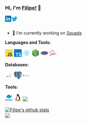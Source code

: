 ### Hi, I'm [Filipe!](https://filipe-machado.github.io) 👋

<a href="https://www.linkedin.com/in/axfilipe/">
  <img align="left" alt="Filipe Machado | LinkedIn" width="20px" src="https://raw.githubusercontent.com/filipe-machado/filipe-machado/main/assets/linkedin.png" />
</a>
<a href="https://twitter.com/go_horser">
  <img align="left" alt="Filipe Machado | Twitter" width="21px" src="https://raw.githubusercontent.com/filipe-machado/filipe-machado/main/assets/twitter.svg" />
</a>

<br />
<br />

- 🔭 I’m currently working on [Squads](https://github.com/squads-fabrica-software)

**Languages and Tools:**  

<code><img height="25" src="https://raw.githubusercontent.com/github/explore/80688e429a7d4ef2fca1e82350fe8e3517d3494d/topics/javascript/javascript.png"></code>
<code><img height="25" src="https://raw.githubusercontent.com/github/explore/80688e429a7d4ef2fca1e82350fe8e3517d3494d/topics/typescript/typescript.png"></code>
<code><img height="25" src="https://raw.githubusercontent.com/github/explore/80688e429a7d4ef2fca1e82350fe8e3517d3494d/topics/react/react.png"></code>
<code><img height="25" src="https://raw.githubusercontent.com/github/explore/80688e429a7d4ef2fca1e82350fe8e3517d3494d/topics/nodejs/nodejs.png"></code>
<code><img height="25" src="https://raw.githubusercontent.com/github/explore/ccc16358ac4530c6a69b1b80c7223cd2744dea83/topics/php/php.png"></code>
<code><img height="25" src="https://raw.githubusercontent.com/github/explore/80688e429a7d4ef2fca1e82350fe8e3517d3494d/topics/sass/sass.png"></code>

**Databases:**  

<code><img height="25" src="https://raw.githubusercontent.com/github/explore/80688e429a7d4ef2fca1e82350fe8e3517d3494d/topics/mysql/mysql.png"></code>
<code><img height="25" src="https://raw.githubusercontent.com/github/explore/80688e429a7d4ef2fca1e82350fe8e3517d3494d/topics/postgresql/postgresql.png"></code>
<code><img height="25" src="https://raw.githubusercontent.com/github/explore/80688e429a7d4ef2fca1e82350fe8e3517d3494d/topics/mongodb/mongodb.png"></code>

**Tools:**  

<!--  https://open.spotify.com/user/axfilipe777 -->

<code><img height="25" src="https://raw.githubusercontent.com/github/explore/80688e429a7d4ef2fca1e82350fe8e3517d3494d/topics/docker/docker.png"></code>
<code><img height="25" src="https://raw.githubusercontent.com/github/explore/80688e429a7d4ef2fca1e82350fe8e3517d3494d/topics/linux/linux.png"></code>
<code><img height="25" src="https://www.google.com/url?sa=i&url=https%3A%2F%2Fpt.wikipedia.org%2Fwiki%2FFicheiro%3AVisual_Studio_Code_1.18_icon.svg&psig=AOvVaw3MiOVpnqmQxx1qraIswf1y&ust=1602105280695000&source=images&cd=vfe&ved=2ahUKEwiE3Lqy8aDsAhXkAdQKHVVbBocQjRx6BAgAEAc"></code>

<a href="https://github.com/filipe-machado">
  <img align="center" src="https://github-readme-stats.vercel.app/api?username=filipe-machado&show_icons=true&include_all_commits=true&theme=monokai" alt="Filipe's github stats" />
</a>
<br />
<a href="https://github.com/filipe-machado">
  <img align="center" src="https://github-readme-stats.vercel.app/api/top-langs/?username=filipe-machado&layout=compact&theme=monokai" />
</a>
